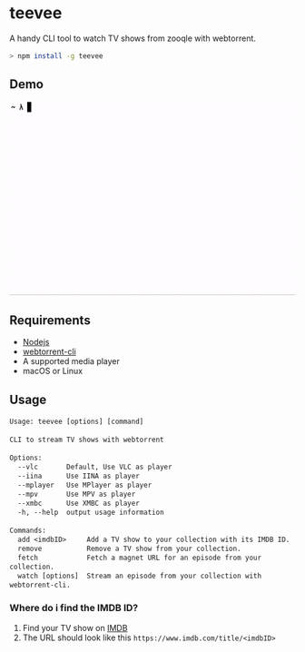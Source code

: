 # teevee
A handy CLI tool to watch TV shows from zooqle with webtorrent.

```bash
> npm install -g teevee
```

## Demo
![Demo video](./demo.gif)

## Requirements
* [Nodejs](https://nodejs.org/en/)
* [webtorrent-cli](https://github.com/webtorrent/webtorrent-cli)
* A supported media player
* macOS or Linux

## Usage
```
Usage: teevee [options] [command]

CLI to stream TV shows with webtorrent

Options:
  --vlc       Default, Use VLC as player
  --iina      Use IINA as player
  --mplayer   Use MPlayer as player
  --mpv       Use MPV as player
  --xmbc      Use XMBC as player
  -h, --help  output usage information

Commands:
  add <imdbID>     Add a TV show to your collection with its IMDB ID.
  remove           Remove a TV show from your collection.
  fetch            Fetch a magnet URL for an episode from your collection.
  watch [options]  Stream an episode from your collection with webtorrent-cli.
```

### Where do i find the IMDB ID?
1. Find your TV show on [IMDB](https://imdb.com)
2. The URL should look like this `https://www.imdb.com/title/<imdbID>`
